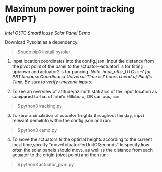 # **Maximum power point tracking (MPPT)**
*Intel OSTC SmartHouse Solar Panel Demo*

Download Pysolar as a dependency. 
> $ sudo pip3 install pysolar

1. Input location coordinates into the config.json. Input the distance from the pivot point of the panel to the actuator--actuator1 is for tilting up/down and actuator2 is for panning.
*Note: hour_after_UTC is -7 for PST because Coordinated Universal Time is 7 hours ahead of Pacific Time. Be sure to verify timezone inputs.*

2. To see an overview of altitude/azimuth statistics of the input location as compared to that of Intel's Hillsboro, OR campus, run:

> $ python3 tracking.py

3. To view a simulation of actuator heights throughout the day, input relevant demoInfo within the config.json and run:

> $ python3 demo.py

4. To move the actuators to the optimal heights according to the current local time,specify "moveActuatorPerUnitOfSeconds" to specify how often the solar panels should move, as well as the distance from each actuator to the origin (pivot point) and then run:

> $ python3 actuator_pwm.py
